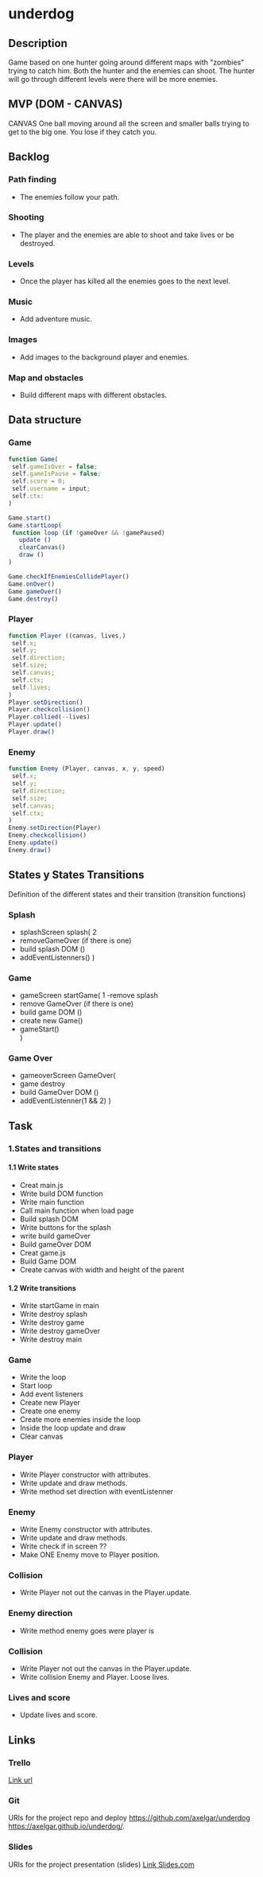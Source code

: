 # underdog

## Description
Game based on one hunter going around different maps with "zombies" trying to catch him. Both the hunter and the enemies can shoot. The hunter will go through different levels were there will be more enemies. 


## MVP (DOM - CANVAS)

CANVAS
One ball moving around all the screen and smaller balls trying to get to the big one. You lose if they catch you. 


## Backlog
### Path finding
- The enemies follow your path.

### Shooting
- The player and the enemies are able to shoot and take lives or be destroyed.

### Levels
- Once the player has killed all the enemies goes to the next level. 

### Music
- Add adventure music.

### Images
- Add images to the background player and enemies.

### Map and obstacles
- Build different maps with different obstacles.


## Data structure
### Game
```javascript
function Game(
 self.gameIsOver = false;
 self.gameIsPause = false;
 self.score = 0;
 self.username = input;
 self.ctx:
)

Game.start()
Game.startLoop(
 function loop (if !gameOver && !gamePaused)
   update ()
   clearCanvas()
   draw ()
)

Game.checkIfEnemiesCollidePlayer()
Game.onOver()
Game.gameOver()
Game.destroy()
```

### Player

```javascript
function Player ((canvas, lives,)
 self.x;
 self.y;
 self.direction;
 self.size;
 self.canvas;
 self.ctx;
 self.lives;
)
Player.setDirection()
Player.checkcollision()
Player.collied(--lives)
Player.update()
Player.draw()

```

### Enemy

```javascript
function Enemy (Player, canvas, x, y, speed)
 self.x;
 self.y;
 self.direction;
 self.size;
 self.canvas;
 self.ctx;
)
Enemy.setDirection(Player)
Enemy.checkcollision()
Enemy.update()
Enemy.draw()

```


## States y States Transitions
Definition of the different states and their transition (transition functions)

### Splash
- splashScreen
splash( 2
- removeGameOver (if there is one)
- build splash DOM ()
- addEventListenners()
)

### Game
- gameScreen
startGame( 1
-remove splash
- remove GameOver (if there is one)
- build game DOM ()
- create new Game()
- gameStart()  
)

### Game Over
- gameoverScreen
GameOver(
- game destroy
- build GameOver DOM ()
- addEventListenner(1 && 2)
)


## Task

### 1.States and transitions

#### 1.1 Write states
- Creat main.js
- Write build DOM function
- Write main function
- Call main function when load page
- Build splash DOM
- Write buttons for the splash
- write build gameOver
- Build gameOver DOM
- Creat game.js 
- Build Game DOM
- Create canvas with width and height of the parent


#### 1.2 Write transitions
- Write startGame in main
- Write destroy splash
- Write destroy game
- Write destroy gameOver
- Write destroy main


### Game
- Write the loop
- Start loop 
- Add event listeners
- Create new Player
- Create one enemy
- Create more enemies inside the loop
- Inside the loop update and draw
- Clear canvas


### Player
- Write Player constructor with attributes.
- Write update and draw methods.
- Write method set direction with eventListenner 


### Enemy
- Write Enemy constructor with attributes.
- Write update and draw methods.  
- Write check if in screen ??
- Make ONE Enemy move to Player position.


### Collision 
- Write Player not out the canvas in the Player.update.


### Enemy direction
- Write method enemy goes were player is


### Collision 
- Write Player not out the canvas in the Player.update.
- Write collision Enemy and Player. Loose lives.


### Lives and score
- Update lives and score. 


## Links


### Trello
[Link url](https://trello.com)


### Git
URls for the project repo and deploy
https://github.com/axelgar/underdog
https://axelgar.github.io/underdog/.


### Slides
URls for the project presentation (slides)
[Link Slides.com](http://slides.com)
